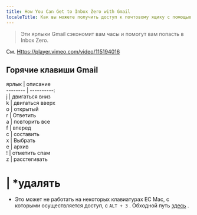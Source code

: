 ```yaml
---
title: How You Can Get to Inbox Zero with Gmail
localeTitle: Как вы можете получить доступ к почтовому ящику с помощью Gmail
---
```

> Эти ярлыки Gmail сэкономит вам часы и помогут вам попасть в Inbox Zero.

См. [Https://player.vimeo.com/video/115194016](https://player.vimeo.com/video/115194016)

## Горячие клавиши Gmail

ярлык | описание  
\-------- | ----------:  
j | двигаться вниз  
k | двигаться вверх  
o | открытый  
r | Ответить  
a | повторить все  
f | вперед  
c | составить  
x | Выбрать  
e | архив  
! | отметить спам  
z | расстегивать

# | \*удалять

*   Это может не работать на некоторых клавиатурах ЕС Mac, с которыми осуществляется доступ, с `ALT + 3` . Обходной путь [здесь](http://toodlepip.co.uk/2010/blog-2010-09-gmail-delete-key-shortcut-uk-apple-users/) .